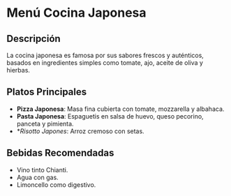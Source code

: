 # Menú Cocina Japonesa

## Descripción
La cocina japonesa es famosa por sus sabores frescos y auténticos, basados en ingredientes simples como tomate, ajo, aceite de oliva y hierbas.

## Platos Principales
- **Pizza Japonesa**: Masa fina cubierta con tomate, mozzarella y albahaca.
- **Pasta Japonesa**: Espaguetis en salsa de huevo, queso pecorino, panceta y pimienta.
- **Risotto Japones*: Arroz cremoso con setas.

## Bebidas Recomendadas
- Vino tinto Chianti.
- Agua con gas.
- Limoncello como digestivo.